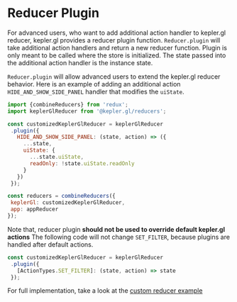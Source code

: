 # Reducer Plugin

For advanced users, who want to add additional action handler to kepler.gl reducer, kepler.gl provides a reducer plugin function. `Reducer.plugin` will take additional action handlers and return a new reducer function. Plugin is only meant to be called where the store is initialized. The state passed into the additional action handler is the instance state.

`Reducer.plugin` will allow advanced users to extend the kepler.gl reducer behavior. Here is an example of adding an additional action `HIDE_AND_SHOW_SIDE_PANEL` handler that modifies the `uiState`.

```js
import {combineReducers} from 'redux';
import keplerGlReducer from '@kepler.gl/reducers';

const customizedKeplerGlReducer = keplerGlReducer
 .plugin({
   HIDE_AND_SHOW_SIDE_PANEL: (state, action) => ({
     ...state,
     uiState: {
       ...state.uiState,
       readOnly: !state.uiState.readOnly
     }
   })
 });

const reducers = combineReducers({
 keplerGl: customizedKeplerGlReducer,
 app: appReducer
});
```

Note that, reducer plugin **should not be used to override default kepler.gl actions** The following code will not change `SET_FILTER`, because plugins are handled after default actions.

```js
const customizedKeplerGlReducer = keplerGlReducer
 .plugin({
   [ActionTypes.SET_FILTER]: (state, action) => state
 });
```

For full implementation, take a look at the [custom reducer example][custom-reducer-example]

[custom-reducer-example]: https://github.com/keplergl/kepler.gl/tree/master/examples/custom-reducer
